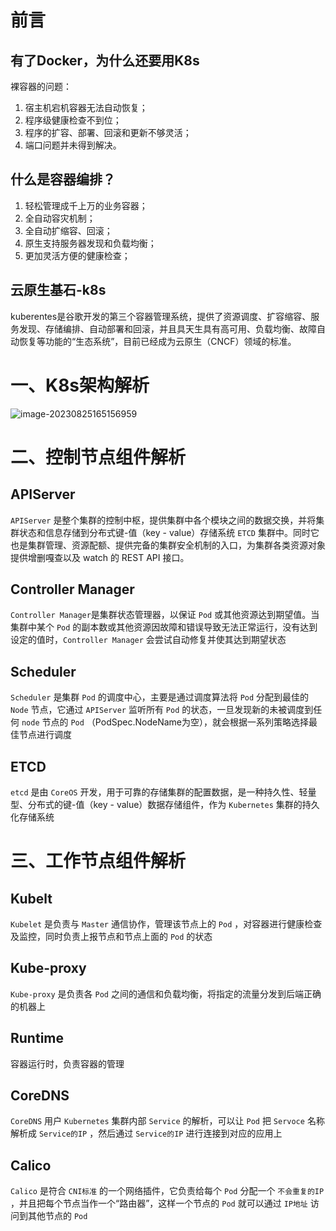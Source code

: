# 前言

## 有了Docker，为什么还要用K8s

裸容器的问题：

1. 宿主机宕机容器无法自动恢复；
2. 程序级健康检查不到位；
3. 程序的扩容、部署、回滚和更新不够灵活；
4. 端口问题并未得到解决。

## 什么是容器编排？

1. 轻松管理成千上万的业务容器；
2. 全自动容灾机制；
3. 全自动扩缩容、回滚；
4. 原生支持服务器发现和负载均衡；
5. 更加灵活方便的健康检查；

## 云原生基石-k8s

kuberentes是谷歌开发的第三个容器管理系统，提供了资源调度、扩容缩容、服务发现、存储编排、自动部署和回滚，并且具天生具有高可用、负载均衡、故障自动恢复等功能的“生态系统”，目前已经成为云原生（CNCF）领域的标准。

# 一、K8s架构解析

![image-20230825165156959](https://niuzhan-1306014148.cos.ap-beijing.myqcloud.com/Typora/image-20230825165156959.png)

# 二、控制节点组件解析

## APIServer

`APIServer` 是整个集群的控制中枢，提供集群中各个模块之间的数据交换，并将集群状态和信息存储到分布式键-值（key - value）存储系统 `ETCD` 集群中。同时它也是集群管理、资源配额、提供完备的集群安全机制的入口，为集群各类资源对象提供增删嘎查以及 watch 的 REST API 接口。

## Controller Manager

`Controller Manager`是集群状态管理器，以保证 `Pod` 或其他资源达到期望值。当集群中某个 `Pod` 的副本数或其他资源因故障和错误导致无法正常运行，没有达到设定的值时，`Controller Manager` 会尝试自动修复并使其达到期望状态

## Scheduler

`Scheduler` 是集群 `Pod` 的调度中心，主要是通过调度算法将 `Pod` 分配到最佳的 `Node` 节点，它通过 `APIServer` 监听所有 `Pod` 的状态，一旦发现新的未被调度到任何 `node` 节点的 `Pod` （PodSpec.NodeName为空），就会根据一系列策略选择最佳节点进行调度

## ETCD

`etcd` 是由 `CoreOS` 开发，用于可靠的存储集群的配置数据，是一种持久性、轻量型、分布式的键-值（key - value）数据存储组件，作为 `Kubernetes` 集群的持久化存储系统

# 三、工作节点组件解析

## Kubelt

`Kubelet` 是负责与 `Master` 通信协作，管理该节点上的 `Pod` ，对容器进行健康检查及监控，同时负责上报节点和节点上面的 `Pod` 的状态

## Kube-proxy

`Kube-proxy` 是负责各 `Pod` 之间的通信和负载均衡，将指定的流量分发到后端正确的机器上

## Runtime

容器运行时，负责容器的管理

## CoreDNS

`CoreDNS` 用户 `Kubernetes` 集群内部 `Service` 的解析，可以让 `Pod` 把 `Servoce` 名称解析成 `Service的IP` ，然后通过 `Service的IP` 进行连接到对应的应用上

## Calico

`Calico` 是符合 `CNI标准` 的一个网络插件，它负责给每个 `Pod` 分配一个 `不会重复的IP` ，并且把每个节点当作一个“路由器”，这样一个节点的 `Pod` 就可以通过 `IP地址` 访问到其他节点的 `Pod` 

## 



